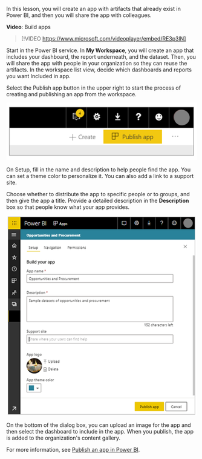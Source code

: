 In this lesson, you will create an app with artifacts that already exist in Power BI, and then you will share the app with colleagues. 

**Video**: Build apps
> [!VIDEO https://www.microsoft.com/videoplayer/embed/RE3p3lN]

Start in the Power BI service. In **My Workspace**, you will create an app that includes your dashboard, the report underneath, and the dataset. Then, you will share the app with people in your organization so they can reuse the artifacts. In the workspace list view, decide which dashboards and reports you want Included in app.

Select the Publish app button in the upper right to start the process of creating and publishing an app from the workspace.

![Screenshot of the "Publish app" button.](../media/07-power-bi-desktop-publish-app2.png)

On Setup, fill in the name and description to help people find the app. You can set a theme color to personalize it. You can also add a link to a support site.

Choose whether to distribute the app to specific people or to groups, and then give the app a title. Provide a detailed description in the **Description** box so that people know what your app provides.

![Screenshot of the "Content pack" dialog.](../media/07-power-bi-desktop-content-pack-dialog.png)

On the bottom of the dialog box, you can upload an image for the app and then select the dashboard to include in the app. When you publish, the app is added to the organization's content gallery.

For more information, see [Publish an app in Power BI](https://docs.microsoft.com/power-bi/service-create-distribute-apps/?azure-portal=true).

